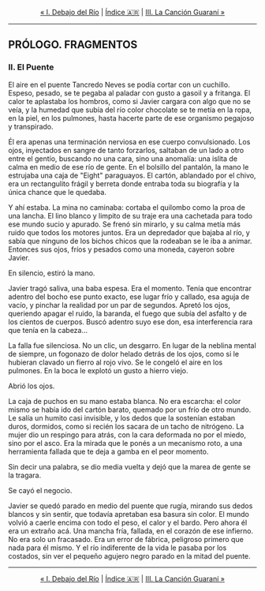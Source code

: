 <!-- NAVEGACIÓN -->
<p align="center">
  <a href="./01-debajo-del-rio.md">&laquo; I. Debajo del Río</a> | <a href="../../../README.md#es">Índice 🇦🇷</a> | <a href="./03-la-cancion-guarani.md">III. La Canción Guaraní &raquo;</a>
</p>
<hr>

## PRÓLOGO. FRAGMENTOS
### II. El Puente

El aire en el puente Tancredo Neves se podía cortar con un cuchillo. Espeso, pesado, se te pegaba al paladar con gusto a gasoil y a fritanga. El calor te aplastaba los hombros, como si Javier cargara con algo que no se veía, y la humedad que subía del río color chocolate se te metía en la ropa, en la piel, en los pulmones, hasta hacerte parte de ese organismo pegajoso y transpirado.

Él era apenas una terminación nerviosa en ese cuerpo convulsionado. Los ojos, inyectados en sangre de tanto forzarlos, saltaban de un lado a otro entre el gentío, buscando no una cara, sino una anomalía: una islita de calma en medio de ese río de gente. En el bolsillo del pantalón, la mano le estrujaba una caja de "Eight" paraguayos. El cartón, ablandado por el chivo, era un rectangulito frágil y berreta donde entraba toda su biografía y la única chance que le quedaba.

Y ahí estaba. La mina no caminaba: cortaba el quilombo como la proa de una lancha. El lino blanco y limpito de su traje era una cachetada para todo ese mundo sucio y apurado. Se frenó sin mirarlo, y su calma metía más ruido que todos los motores juntos. Era un depredador que bajaba al río, y sabía que ninguno de los bichos chicos que la rodeaban se le iba a animar. Entonces sus ojos, fríos y pesados como una moneda, cayeron sobre Javier.

En silencio, estiró la mano.

Javier tragó saliva, una baba espesa. Era el momento. Tenía que encontrar adentro del bocho ese punto exacto, ese lugar frío y callado, esa aguja de vacío, y pinchar la realidad por un par de segundos. Apretó los ojos, queriendo apagar el ruido, la baranda, el fuego que subía del asfalto y de los cientos de cuerpos. Buscó adentro suyo ese don, esa interferencia rara que tenía en la cabeza…

La falla fue silenciosa. No un clic, un desgarro. En lugar de la neblina mental de siempre, un fogonazo de dolor helado detrás de los ojos, como si le hubieran clavado un fierro al rojo vivo. Se le congeló el aire en los pulmones. En la boca le explotó un gusto a hierro viejo.

Abrió los ojos.

La caja de puchos en su mano estaba blanca. No era escarcha: el color mismo se había ido del cartón barato, quemado por un frío de otro mundo. Le salía un humito casi invisible, y los dedos que la sostenían estaban duros, dormidos, como si recién los sacara de un tacho de nitrógeno. La mujer dio un respingo para atrás, con la cara deformada no por el miedo, sino por el asco. Era la mirada que le ponés a un mecanismo roto, a una herramienta fallada que te deja a gamba en el peor momento.

Sin decir una palabra, se dio media vuelta y dejó que la marea de gente se la tragara.

Se cayó el negocio.

Javier se quedó parado en medio del puente que rugía, mirando sus dedos blancos y sin sentir, que todavía apretaban esa basura sin color. El mundo volvió a caerle encima con todo el peso, el calor y el bardo. Pero ahora él era un extraño acá. Una mancha fría, fallada, en el corazón de ese infierno. No era solo un fracasado. Era un error de fábrica, peligroso primero que nada para él mismo. Y el río indiferente de la vida le pasaba por los costados, sin ver el pequeño agujero negro parado en la mitad del puente.

<hr>
<p align="center">
  <a href="./01-debajo-del-rio.md">&laquo; I. Debajo del Río</a> | <a href="../../../README.md#es">Índice 🇦🇷</a> | <a href="./03-la-cancion-guarani.md">III. La Canción Guaraní &raquo;</a>
</p>